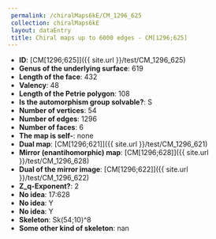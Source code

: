 ```yaml
--- 
 permalink: /chiralMaps6kE/CM_1296_625 
 collection: chiralMaps6kE
 layout: dataEntry
 title: Chiral maps up to 6000 edges - CM[1296;625]
---
```


- **ID**: [CM[1296;625]]({{ site.url }}/test/CM_1296_625)
- **Genus of the underlying surface**: 619
- **Length of the face**: 432
- **Valency**: 48
- **Length of the Petrie polygon**: 108
- **Is the automorphism group solvable?**: S
- **Number of vertices**: 54
- **Number of edges**: 1296
- **Number of faces**: 6
- **The map is self-**: none
- **Dual map**: [CM[1296;621]]({{ site.url }}/test/CM_1296_621)
- **Mirror (enantihomorphic) map**: [CM[1296;628]]({{ site.url }}/test/CM_1296_628)
- **Dual of the mirror image**: [CM[1296;622]]({{ site.url }}/test/CM_1296_622)
- **Z_q-Exponent?**: 2
- **No idea**:  17:628
- **No idea**: Y
- **No idea**: Y
- **Skeleton**: Sk(54;10)^8
- **Some other kind of skeleton**: nan
